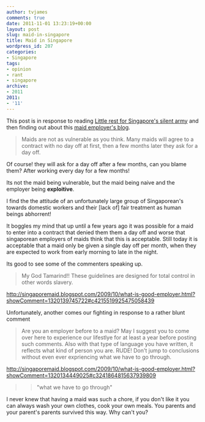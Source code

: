 ```yaml
---
author: tvjames
comments: true
date: 2011-11-01 13:23:19+00:00
layout: post
slug: maid-in-singapore
title: Maid in Singapore
wordpress_id: 207
categories:
- Singapore
tags:
- opinion
- rant
- singapore
archive: 
- 2011
2011:
- '11'
---
```


This post is in response to reading [Little rest for Singapore's silent army](http://edition.cnn.com/2011/10/30/world/asia/little-rest-for-singapores-silent-army/index.html?&hpt=hp_c2&t=1320033726) and then finding out about this [maid employer's blog](http://singaporemaid.blogspot.com/2010/05/misconceptions-about-maids.html?t=1320033876).

> Maids are not as vulnerable as you think. Many maids will agree to a contract with no day off at first, then a few months later they ask for a day off.

Of course! they will ask for a day off after a few months, can you blame them? After working every day for a few months!

Its not the maid being vulnerable, but the maid being naive and the employer being **exploitive**.

I find the the attitude of an unfortunately large group of Singaporean's towards domestic workers and their [lack of] fair treatment as human beings abhorrent!

It boggles my mind that up until a few years ago it was possible for a maid to enter into a contract that denied them them a day off and worse that singaporean employers of maids think that this is acceptable. Still today it is acceptable that a maid only be given a single day off per month, when they are expected to work from early morning to late in the night.

Its good to see some of the commenters speaking up.

> My God Tamarind!! These guidelines are designed for total control in other words slavery.

http://singaporemaid.blogspot.com/2009/10/what-is-good-employer.html?showComment=1320139745722#c4215519925475058439

Unfortunately, another comes our fighting in response to a rather blunt comment

> Are you an employer before to a maid? May I suggest you to come over here to experience our lifestlye for at least a year before posting such comments. Also with that type of language you have written, it reflects what kind of person you are. RUDE! Don't jump to conclusions without even ever expriencing what we have to go through.

http://singaporemaid.blogspot.com/2009/10/what-is-good-employer.html?showComment=1320134449025#c3241864815637939809

>> "what we have to go through"

I never knew that having a maid was such a chore, if you don't like it you can always wash your own clothes, cook your own meals. You parents and your parent's parents survived this way. Why can't you?

